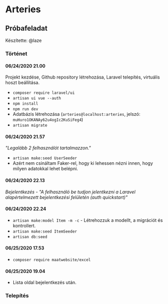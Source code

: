 # Arteries
## Próbafeladat

Készítette: @laze

### Történet
#### 06/24/2020 21.00
Projekt kezdése, Github repository létrehozása, Laravel telepítés, virtuális hoszt beállítása.
* `composer require laravel/ui`
* `artisan ui vue --auth`
* `npm install`
* `npm run dev`
* Adatbázis létrehozása (`arteries@localhost:arteries`, jelszó: `muHuro1OKANAy62u4ogIc2KuSiFeg4`)
* `artisan migrate`

#### 06/24/2020 21.57
_"Legalább 2 felhasználót tartalmazzon."_
* `artisan make:seed UserSeeder`
* Azért nem csináltam Faker-rel, hogy ki lehessen nézni innen, hogy milyen adatokkal lehet belépni.

#### 06/24/2020 22.13
_Bejelentkezés - "A felhasználó be tudjon jelentkezni a Laravel alapértelmezett bejelentkezési felületén (auth quickstart)"_

#### 06/24/2020 22.24
* `artisan make:model Item -m -c` - Létrehozzuk a modellt, a migrációt és kontrollert.
* `artisan make:seed ItemSeeder`
* `artisan db:seed`

#### 06/25/2020 17.53
* `composer require maatwebsite/excel`

#### 06/25/2020 19.04
* Lista oldal bejelentkezés után.


### Telepítés